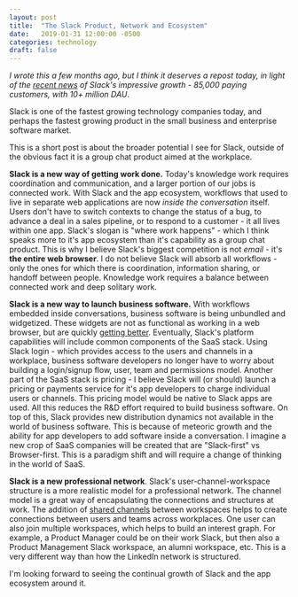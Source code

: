 ```yaml
---
layout: post
title:  "The Slack Product, Network and Ecosystem"
date:   2019-01-31 12:00:00 -0500
categories: technology
draft: false
---
```


_I wrote this a few months ago, but I think it deserves a repost today, in light of the [recent news](https://slackhq.com/slack-has-10-million-daily-active-users) of Slack's impressive growth - 85,000 paying customers, with 10+ million DAU_. 

Slack is one of the fastest growing technology companies today, and perhaps the fastest growing product in the small business and enterprise software market. 

This is a short post is about the broader potential I see for Slack, outside of the obvious fact it is a group chat product aimed at the workplace.

**Slack is a new way of getting work done.** Today's knowledge work requires coordination and communication, and a larger portion of our jobs is connected work. With Slack and the app ecosystem, workflows that used to live in separate web applications are now _inside the conversation_ itself. Users don't have to switch contexts to change the status of a bug, to advance a deal in a sales pipeline, or to respond to a customer - it all lives within one app. Slack's slogan is "where work happens" - which I think speaks more to it's app ecosystem than it's capability as a group chat product. This is why I believe Slack's biggest competition is not _email_ - it's **the entire web browser**. I do not believe Slack will absorb all workflows - only the ones for which there is coordination, information sharing, or handoff between people. Knowledge work requires a balance between connected work and deep solitary work. 

**Slack is a new way to launch business software.** With workflows embedded inside conversations, business software is being unbundled and widgetized. These widgets are not as functional as working in a web browser, but are quickly [getting better](https://medium.com/slack-developer-blog/introducing-actions-a-simple-shortcut-attached-to-every-slack-message-e2404414ece). Eventually, Slack's platform capabilities will include common components of the SaaS stack. Using Slack login - which provides access to the users and channels in a workplace, business software developers no longer have to worry about building a login/signup flow, user, team and permissions model. Another part of the SaaS stack is pricing - I believe Slack will (or should) launch a pricing or payments service for it's app developers to charge individual users or channels. This pricing model would be native to Slack apps are used. All this reduces the R&D effort required to build business software. On top of this, Slack provides new distribution dynamics not available in the world of business software. This is because of meteoric growth and the ability for app developers to add software inside a conversation. I imagine a new crop of SaaS companies will be created that are "Slack-first" vs Browser-first. This is a paradigm shift and will require a change of thinking in the world of SaaS. 

**Slack is a new professional network**. Slack's user-channel-workspace structure is a more realistic model for a professional network. The channel model is a great way of encapsulating the connections and structures at work. The addition of [shared channels](https://slackhq.com/introducing-shared-channels-where-you-can-work-with-anyone-in-slack) between workspaces helps to create connections between users and teams across workplaces. One user can also join multiple workspaces, which helps to build an interest graph. For example, a Product Manager could be on their work Slack, but then also a Product Management Slack workspace, an alumni workspace, etc. This is a very different way than how the LinkedIn network is structured. 

I'm looking forward to seeing the continual growth of Slack and the app ecosystem around it.